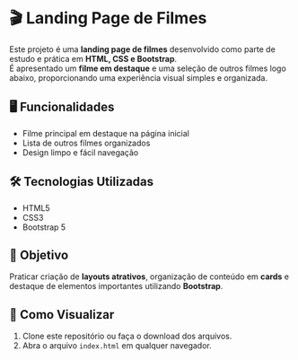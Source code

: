 # 🎬 Landing Page de Filmes

Este projeto é uma **landing page de filmes** desenvolvido como parte de estudo e prática em **HTML, CSS e Bootstrap**.  
É apresentado um **filme em destaque** e uma seleção de outros filmes logo abaixo, proporcionando uma experiência visual simples e organizada.

## 🖥️ Funcionalidades
- Filme principal em destaque na página inicial  
- Lista de outros filmes organizados  
- Design limpo e fácil navegação  

## 🛠️ Tecnologias Utilizadas
- HTML5  
- CSS3  
- Bootstrap 5  

## 🎯 Objetivo
Praticar criação de **layouts atrativos**, organização de conteúdo em **cards** e destaque de elementos importantes utilizando **Bootstrap**.

## 👀 Como Visualizar
1. Clone este repositório ou faça o download dos arquivos. 
2. Abra o arquivo `index.html` em qualquer navegador.
